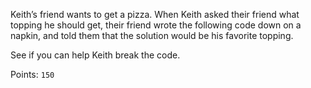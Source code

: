 Keith’s friend wants to get a pizza. When Keith asked their friend what topping he should get, their friend wrote the following code down on a napkin, and told them that the solution would be his favorite topping.

See if you can help Keith break the code.

Points: `150`
